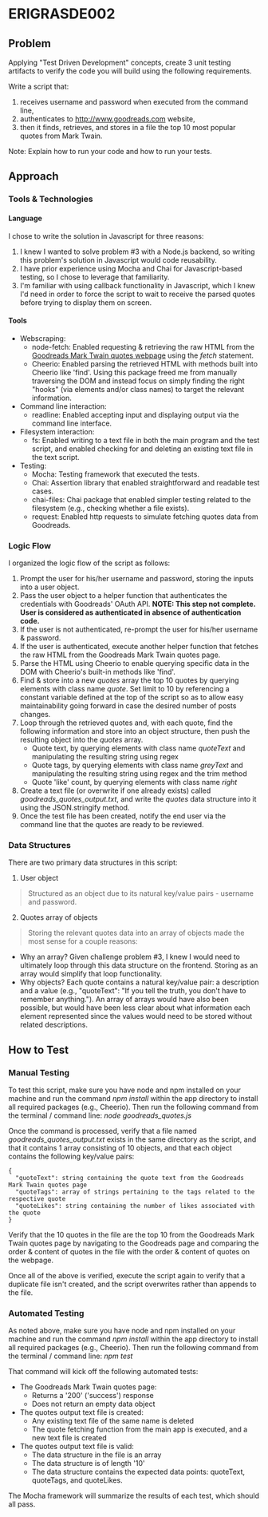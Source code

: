 # ERIGRASDE002
## Problem
Applying "Test Driven Development" concepts, create 3 unit testing artifacts to verify the code you will build using the following requirements.

Write a script that:
  1. receives username and password when executed from the command line,
  2. authenticates to http://www.goodreads.com website,
  3. then it finds, retrieves, and stores in a file the top 10 most popular quotes from Mark Twain.

Note: Explain how to run your code and how to run your tests.
## Approach
### Tools & Technologies
#### Language
I chose to write the solution in Javascript for three reasons:
  1. I knew I wanted to solve problem #3 with a Node.js backend, so writing this problem's solution in Javascript would code reusability.
  2. I have prior experience using Mocha and Chai for Javascript-based testing, so I chose to leverage that familiarity.
  3. I'm familiar with using callback functionality in Javascript, which I knew I'd need in order to force the script to wait to receive the parsed quotes before trying to display them on screen.

#### Tools
* Webscraping:
  * node-fetch: Enabled requesting & retrieving the raw HTML from the [Goodreads Mark Twain quotes webpage](https://www.goodreads.com/author/quotes/1244.Mark_Twain "Goodreads Mark Twain quotes webpage") using the *fetch* statement.
  * Cheerio: Enabled parsing the retrieved HTML with methods built into Cheerio like 'find'. Using this package freed me from manually traversing the DOM and instead focus on simply finding the right "hooks" (via elements and/or class names) to target the relevant information.
* Command line interaction:
  * readline: Enabled accepting input and displaying output via the command line interface.
* Filesystem interaction:
  * fs: Enabled writing to a text file in both the main program and the test script, and enabled checking for and deleting an existing text file in the text script.
* Testing:
  * Mocha: Testing framework that executed the tests.
  * Chai: Assertion library that enabled straightforward and readable test cases.
  * chai-files: Chai package that enabled simpler testing related to the filesystem (e.g., checking whether a file exists).
  * request: Enabled http requests to simulate fetching quotes data from Goodreads.

### Logic Flow
I organized the logic flow of the script as follows:
1. Prompt the user for his/her username and password, storing the inputs into a user object.
2. Pass the user object to a helper function that authenticates the credentials with Goodreads' OAuth API. **NOTE: This step not complete. User is considered as authenticated in absence of authentication code.**
3. If the user is not authenticated, re-prompt the user for his/her username & password.
4. If the user is authenticated, execute another helper function that fetches the raw HTML from the Goodreads Mark Twain quotes page.
5. Parse the HTML using Cheerio to enable querying specific data in the DOM with Cheerio's built-in methods like 'find'.
6. Find & store into a new *quotes* array the top 10 quotes by querying elements with class name *quote*. Set limit to 10 by referencing a constant variable defined at the top of the script so as to allow easy maintainability going forward in case the desired number of posts changes.
7. Loop through the retrieved quotes and, with each quote, find the following information and store into an object structure, then push the resulting object into the *quotes* array.
    * Quote text, by querying elements with class name *quoteText* and manipulating the resulting string using regex
    * Quote tags, by querying elements with class name *greyText* and manipulating the resulting string using regex and the trim method
    * Quote 'like' count, by querying elements with class name *right*
8. Create a text file (or overwrite if one already exists) called *goodreads_quotes_output.txt*, and write the *quotes* data structure into it using the JSON.stringify method.
9. Once the test file has been created, notify the end user via the command line that the quotes are ready to be reviewed.

### Data Structures
There are two primary data structures in this script:
1. User object
  > Structured as an object due to its natural key/value pairs - username and password.
2. Quotes array of objects
  > Storing the relevant quotes data into an array of objects made the most sense for a couple reasons:
  * Why an array? Given challenge problem #3, I knew I would need to ultimately loop through this data structure on the frontend. Storing as an array would simplify that loop functionality.
  * Why objects? Each quote contains a natural key/value pair: a description and a value (e.g., "quoteText": "If you tell the truth, you don't have to remember anything."). An array of arrays would have also been possible, but would have been less clear about what information each element represented since the values would need to be stored without related descriptions.

## How to Test
### Manual Testing
To test this script, make sure you have node and npm installed on your machine and run the command *npm install* within the app directory to install all required packages (e.g., Cheerio). Then run the following command from the terminal / command line: *node goodreads_quotes.js*

Once the command is processed, verify that a file named *goodreads_quotes_output.txt* exists in the same directory as the script, and that it contains 1 array consisting of 10 objects, and that each object contains the following key/value pairs:

    {
      "quoteText": string containing the quote text from the Goodreads Mark Twain quotes page
      "quoteTags": array of strings pertaining to the tags related to the respective quote
      "quoteLikes": string containing the number of likes associated with the quote
    }
Verify that the 10 quotes in the file are the top 10 from the Goodreads Mark Twain quotes page by navigating to the Goodreads page and comparing the order & content of quotes in the file with the order & content of quotes on the webpage.

Once all of the above is verified, execute the script again to verify that a duplicate file isn't created, and the script overwrites rather than appends to the file.
### Automated Testing
As noted above, make sure you have node and npm installed on your machine and run the command *npm install* within the app directory to install all required packages (e.g., Cheerio). Then run the following command from the terminal / command line: *npm test*

That command will kick off the following automated tests:
  * The Goodreads Mark Twain quotes page:
    * Returns a '200' ('success') response
    * Does not return an empty data object
  * The quotes output text file is created:
    * Any existing text file of the same name is deleted
    * The quote fetching function from the main app is executed, and a new text file is created
  * The quotes output text file is valid:
    * The data structure in the file is an array
    * The data structure is of length '10'
    * The data structure contains the expected data points: quoteText, quoteTags, and quoteLikes.

The Mocha framework will summarize the results of each test, which should all pass.











